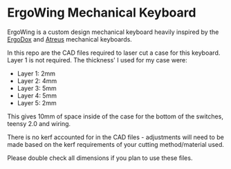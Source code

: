 # ErgoWing Mechanical Keyboard

ErgoWing is a custom design mechanical keyboard heavily inspired by the [ErgoDox](https://www.ergodox.io/)
and [Atreus](https://atreus.technomancy.us/) mechanical keyboards.

In this repo are the CAD files required to laser cut a case for this keyboard. Layer 1 is not
required. The thickness' I used for my case were:

* Layer 1: 2mm
* Layer 2: 4mm
* Layer 3: 5mm
* Layer 4: 5mm
* Layer 5: 2mm

This gives 10mm of space inside of the case for the bottom of the switches, teensy 2.0 and wiring.

There is no kerf accounted for in the CAD files - adjustments will need to be made based on the
kerf requirements of your cutting method/material used.

Please double check all dimensions if you plan to use these files.
